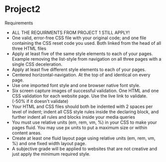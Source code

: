 # Project2
Requirements
- ALL THE REQUIRMENTS FROM PROJECT 1 STILL APPLY!
- One valid, error-free CSS file with your original code; and one file containing the 
  CSS reset code you used. Both linked from the head of all three HTML files
- Apply at least five of the same style elements to each of your pages. Example 
  removing the list-style from navigation on all three pages with a single CSS deceleration.
- Apply at least five different style elements to each of your pages.
- Centered horizontal-navigation. At the top of and identical on every page.
- Use one imported font style and one browser native font style.
- Six screen capture images of successful validation. One HTML and one CSS validation 
  for each website page. Use the live link to validate. (-50% if it doesn't validate)
- Your HTML and CSS files should both be indented with 2 spaces per level of indent; indent 
  all CSS style rules inside the declaring block, and further indent all rules and blocks inside your media queries
- You must use relative units (em, rem, vm, %) in your CSS to make your pages fluid. You 
  may use px units to put a maximum size or within content areas.
- Create at least one fluid layout page using relative units (em, rem, vm, %) and one fixed width layout page.
- A subjective grade will be applied to websites that are not creative and just apply the minimum required style.